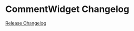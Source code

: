 # CommentWidget Changelog

[Release Changelog](https://github.com/spryker-shop/comment-widget/releases)
